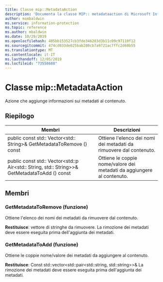 ```yaml
---
title: Classe mip::MetadataAction
description: 'Documenta la classe MIP:: metadataaction di Microsoft Information Protection (MIP) SDK.'
author: msmbaldwin
ms.service: information-protection
ms.topic: reference
ms.author: mbaldwin
ms.date: 10/29/2019
ms.openlocfilehash: 405bb153527cb3fde346203d3b11c09c97110f12
ms.sourcegitcommit: 474cd033de025bab280cb7a9721ac7ffc2d60b55
ms.translationtype: MT
ms.contentlocale: it-IT
ms.lasthandoff: 12/05/2019
ms.locfileid: "73558688"
---
```

# <a name="class-mipmetadataaction"></a>Classe mip::MetadataAction 
Azione che aggiunge informazioni sui metadati al contenuto.
  
## <a name="summary"></a>Riepilogo
 Membri                        | Descrizioni                                
--------------------------------|---------------------------------------------
public const std:: Vector\<std:: String\>& GetMetadataToRemove () const  |  Ottiene l'elenco dei nomi dei metadati da rimuovere dal contenuto.
public const std:: Vector\<std::p Air\<std:: String, std:: String\>\>& GetMetadataToAdd () const  |  Ottiene le coppie nome/valore dei metadati da aggiungere al contenuto.
  
## <a name="members"></a>Membri
  
### <a name="getmetadatatoremove-function"></a>GetMetadataToRemove (funzione)
Ottiene l'elenco dei nomi dei metadati da rimuovere dal contenuto.

  
**Restituisce**: vettore di stringhe da rimuovere. La rimozione dei metadati deve essere eseguita prima dell'aggiunta dei metadati.
  
### <a name="getmetadatatoadd-function"></a>GetMetadataToAdd (funzione)
Ottiene le coppie nome/valore dei metadati da aggiungere al contenuto.

  
**Restituisce**: Const std::vector<std::pair<std::string, std::string>>& La rimozione dei metadati deve essere eseguita prima dell'aggiunta dei metadati.